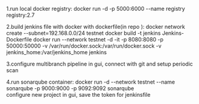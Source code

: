 

1.run local docker registry:
docker run -d -p 5000:6000 --name registry registry:2.7


2.build jenkins file with docker with dockerfile(in repo ):
docker network create --subnet=192.168.0.0/24 testnet
docker build -t jenkins Jenkins-Dockerfile
docker run --network testnet -d -it -p 8080:8080 -p 50000:50000 -v /var/run/docker.sock:/var/run/docker.sock -v jenkins_home:/var/jenkins_home jenkins

3.configure multibranch pipeline in gui, connect with git and setup periodic scan

4.run sonarqube container:
docker run -d --network testnet --name sonarqube -p 9000:9000 -p 9092:9092 sonarqube  
configure new project  in gui, save the token for jenkinsfile




